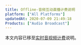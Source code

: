 ```yaml
---
title: Offline-音频互动直播计费说明
platform: ["All Platforms"]
updatedAt: 2020-07-09 21:49:18
Products: ["Audio Broadcast"]
---
```


本文内容已移至[实时音视频计费](https://docs.agora.io/cn/Interactive%20Broadcast/billing_rtc?platform=All%20Platforms)说明。
